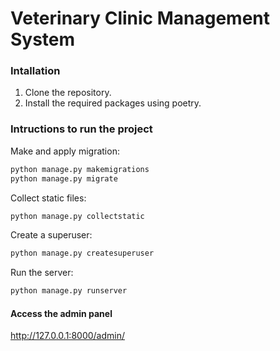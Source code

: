 # Veterinary Clinic Management System

### Intallation

1. Clone the repository.
2. Install the required packages using poetry.

### Intructions to run the project

Make and apply migration:
```bash
python manage.py makemigrations
python manage.py migrate
```

Collect static files:
```bash
python manage.py collectstatic
```

Create a superuser:
```bash
python manage.py createsuperuser
```

Run the server:
```bash
python manage.py runserver
```

#### Access the admin panel

http://127.0.0.1:8000/admin/

